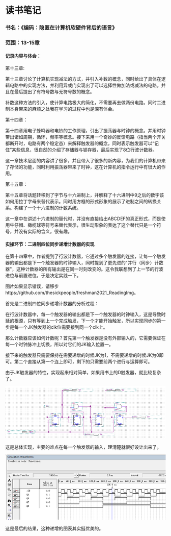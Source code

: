 # 读书笔记

 

### 书名：《编码：隐匿在计算机软硬件背后的语言》

### 范围：13-15章

#### 记录内容与体会：

第十三章:

第十三章讨论了计算机实现减法的方式，并引入补数的概念，同时给出了具体在逻辑电路中的实现方法，并利用异或门实现出了可以选择性做加法或减法的电路。并且在最后提出了有符号数与无符号数的概念。

补数这种方法的引入，使计算电路极大的简化，不需要再去做两份电路。同时二进制本身带来的麻烦之处我在学习的过程中也是深有体会。

 

第十四章：

第十四章用电子蜂鸣器和电铃的工作原理，引出了振荡器与时钟的概念。并用时钟带出诸如周期，循环，频率等概念。接下来用一个奇妙的反馈电路（指当两个开关都断开时，电路有两个稳定态）来解释触发器的概念，同时表示触发器可以“记住”某些信息，很自然的介绍了存储器与锁存器，最后实现了8位行波计数器。

这一章技术层面的内容讲了很多，并且带入了很多的新内容，为我们的计算机带来了存储的功能，同时利用振荡器带来了时钟，这在计算机的指令运行中有很大的作用。

 

第十五章：

第十五章将话题转移到了字节与十六进制上，并解释了十六进制中9之后的数字该如何用拉丁字母来替代表示。同时用方框的形式形象的展示了进制之间的转换关系。构建了一个十六进制的计数系统。

这一章中在讲述十六进制的替代时，并没有直接给出ABCDEF的真正形式，而是使用牛仔帽、橄榄球等符号来替代表示，很生动形象的表达了这个替代只是一个符号，并没有实际的含义，很有趣。

 

#### 实操环节：二进制四位同步递增计数器的实现

在第十四章中，作者提到了行波计数器，它通过多个触发器的连接，让每一个触发器的输出都是下一个触发器的时钟输入，同时提到了更先进的"并行（同步）计数器"，这种计数器的所有输出是在同一时刻改变的。这令我联想到了上一节的行波进位与前置进位。于是决定实践一下。

图片如果显示错误，请移步https://github.com/thesickpeople/freshman2021_ReadingImg。

首先是二进制四位同步递增计数器的分析过程：

在行波计数器中，每一个触发器的输出都是下一个触发器的时钟输入，这是导致时延的根源，只有等到上一个完成触发，下一个才能开始触发，所以实现同步的第一步是每一个JK触发器的clk位需要接到同一个clk上。

那么计数器应该如何计数呢？首先第一个触发器是没有外部输入的，它需要保证在每一个时钟脉冲上切换，所以对它们的JK输入位置一。

接下来的触发器只需要保持在需要递增的时候JK为1，不需要递增的时候JK为0即可。第二个直接从第一个连上即可，剩下的只需要前两个进行与运算即可。

由于JK触发器的特性，实现起来相对简单，如果用书上的D触发器，就比较复杂了。

![Image text](https://raw.githubusercontent.com/thesickpeople/freshman2021_ReadingImg/main/synchronous_counter.png)

这是总体实现，主要的难点在每一个触发器的输入，理清楚就很好设计出来了。

![Image text](https://raw.githubusercontent.com/thesickpeople/freshman2021_ReadingImg/main/synchronous_counterReport.png)

这是最后的结果，这种递增的图表其实挺优美的。
